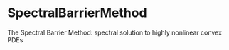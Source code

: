 # SpectralBarrierMethod
The Spectral Barrier Method: spectral solution to highly nonlinear convex PDEs
